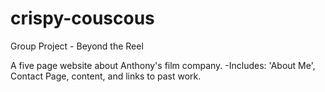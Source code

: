 # crispy-couscous
Group Project - Beyond the Reel 

A five page website about Anthony's film company. 
-Includes: 'About Me', Contact Page, content, and links to past work. 
